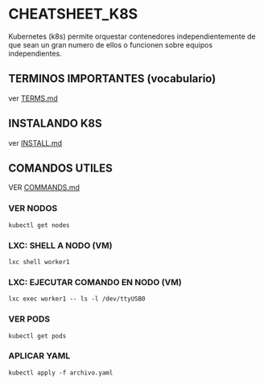# CHEATSHEET_K8S
Kubernetes (k8s) permite orquestar contenedores independientemente de que sean un gran numero de ellos o funcionen sobre equipos independientes.

## TERMINOS IMPORTANTES (vocabulario)
ver [TERMS.md](https://github.com/elarreglador/cheatsheet_K8S/blob/main/TERMS.md)

## INSTALANDO K8S
ver [INSTALL.md](https://github.com/elarreglador/cheatsheet_K8S/blob/main/INSTALL.md)

## COMANDOS UTILES
VER [COMMANDS.md](https://github.com/elarreglador/cheatsheet_K8S/blob/main/COMMANDS.md)

### VER NODOS
```
kubectl get nodes
```
### LXC: SHELL A NODO (VM)
```
lxc shell worker1
```
### LXC: EJECUTAR COMANDO EN NODO (VM)
```
lxc exec worker1 -- ls -l /dev/ttyUSB0
```
### VER PODS
```
kubectl get pods
```
### APLICAR YAML
```
kubectl apply -f archivo.yaml
```


